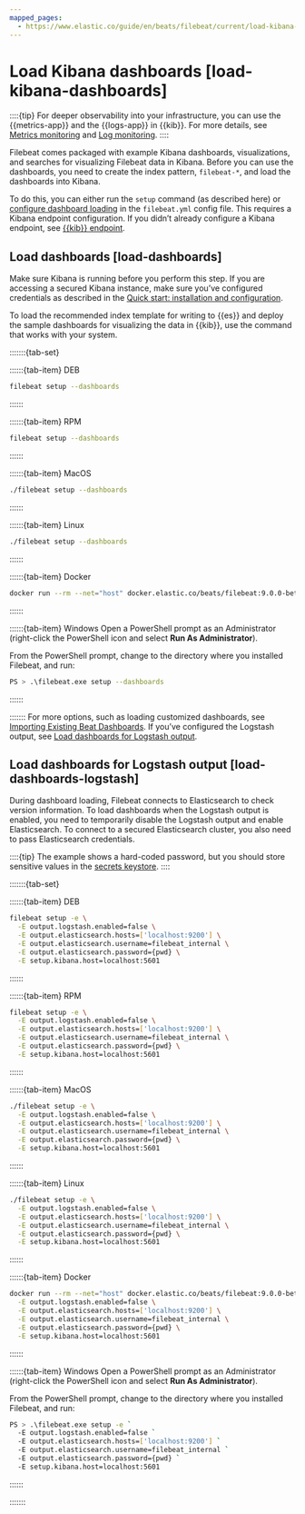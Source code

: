 ```yaml
---
mapped_pages:
  - https://www.elastic.co/guide/en/beats/filebeat/current/load-kibana-dashboards.html
---
```


# Load Kibana dashboards [load-kibana-dashboards]

::::{tip}
For deeper observability into your infrastructure, you can use the {{metrics-app}} and the {{logs-app}} in {{kib}}. For more details, see [Metrics monitoring](docs-content://solutions/observability/infra-and-hosts/analyze-infrastructure-host-metrics.md) and [Log monitoring](docs-content://solutions/observability/logs/explore-logs.md).
::::


Filebeat comes packaged with example Kibana dashboards, visualizations, and searches for visualizing Filebeat data in Kibana. Before you can use the dashboards, you need to create the index pattern, `filebeat-*`, and load the dashboards into Kibana.

To do this, you can either run the `setup` command (as described here) or [configure dashboard loading](/reference/filebeat/configuration-dashboards.md) in the `filebeat.yml` config file. This requires a Kibana endpoint configuration. If you didn’t already configure a Kibana endpoint, see [{{kib}} endpoint](/reference/filebeat/setup-kibana-endpoint.md).


## Load dashboards [load-dashboards]

Make sure Kibana is running before you perform this step. If you are accessing a secured Kibana instance, make sure you’ve configured credentials as described in the [Quick start: installation and configuration](/reference/filebeat/filebeat-installation-configuration.md).

To load the recommended index template for writing to {{es}} and deploy the sample dashboards for visualizing the data in {{kib}}, use the command that works with your system.

:::::::{tab-set}

::::::{tab-item} DEB
```sh
filebeat setup --dashboards
```
::::::

::::::{tab-item} RPM
```sh
filebeat setup --dashboards
```
::::::

::::::{tab-item} MacOS
```sh
./filebeat setup --dashboards
```
::::::

::::::{tab-item} Linux
```sh
./filebeat setup --dashboards
```
::::::

::::::{tab-item} Docker
```sh
docker run --rm --net="host" docker.elastic.co/beats/filebeat:9.0.0-beta1 setup --dashboards
```
::::::

::::::{tab-item} Windows
Open a PowerShell prompt as an Administrator (right-click the PowerShell icon and select **Run As Administrator**).

From the PowerShell prompt, change to the directory where you installed Filebeat, and run:

```sh
PS > .\filebeat.exe setup --dashboards
```
::::::

:::::::
For more options, such as loading customized dashboards, see [Importing Existing Beat Dashboards](http://www.elastic.co/guide/en/beats/devguide/master/import-dashboards.md). If you’ve configured the Logstash output, see [Load dashboards for Logstash output](#load-dashboards-logstash).


## Load dashboards for Logstash output [load-dashboards-logstash]

During dashboard loading, Filebeat connects to Elasticsearch to check version information. To load dashboards when the Logstash output is enabled, you need to temporarily disable the Logstash output and enable Elasticsearch. To connect to a secured Elasticsearch cluster, you also need to pass Elasticsearch credentials.

::::{tip}
The example shows a hard-coded password, but you should store sensitive values in the [secrets keystore](/reference/filebeat/keystore.md).
::::


:::::::{tab-set}

::::::{tab-item} DEB
```sh
filebeat setup -e \
  -E output.logstash.enabled=false \
  -E output.elasticsearch.hosts=['localhost:9200'] \
  -E output.elasticsearch.username=filebeat_internal \
  -E output.elasticsearch.password={pwd} \
  -E setup.kibana.host=localhost:5601
```
::::::

::::::{tab-item} RPM
```sh
filebeat setup -e \
  -E output.logstash.enabled=false \
  -E output.elasticsearch.hosts=['localhost:9200'] \
  -E output.elasticsearch.username=filebeat_internal \
  -E output.elasticsearch.password={pwd} \
  -E setup.kibana.host=localhost:5601
```
::::::

::::::{tab-item} MacOS
```sh
./filebeat setup -e \
  -E output.logstash.enabled=false \
  -E output.elasticsearch.hosts=['localhost:9200'] \
  -E output.elasticsearch.username=filebeat_internal \
  -E output.elasticsearch.password={pwd} \
  -E setup.kibana.host=localhost:5601
```
::::::

::::::{tab-item} Linux
```sh
./filebeat setup -e \
  -E output.logstash.enabled=false \
  -E output.elasticsearch.hosts=['localhost:9200'] \
  -E output.elasticsearch.username=filebeat_internal \
  -E output.elasticsearch.password={pwd} \
  -E setup.kibana.host=localhost:5601
```
::::::

::::::{tab-item} Docker
```sh
docker run --rm --net="host" docker.elastic.co/beats/filebeat:9.0.0-beta1 setup -e \
  -E output.logstash.enabled=false \
  -E output.elasticsearch.hosts=['localhost:9200'] \
  -E output.elasticsearch.username=filebeat_internal \
  -E output.elasticsearch.password={pwd} \
  -E setup.kibana.host=localhost:5601
```
::::::

::::::{tab-item} Windows
Open a PowerShell prompt as an Administrator (right-click the PowerShell icon and select **Run As Administrator**).

From the PowerShell prompt, change to the directory where you installed Filebeat, and run:

```sh
PS > .\filebeat.exe setup -e `
  -E output.logstash.enabled=false `
  -E output.elasticsearch.hosts=['localhost:9200'] `
  -E output.elasticsearch.username=filebeat_internal `
  -E output.elasticsearch.password={pwd} `
  -E setup.kibana.host=localhost:5601
```
::::::

:::::::
